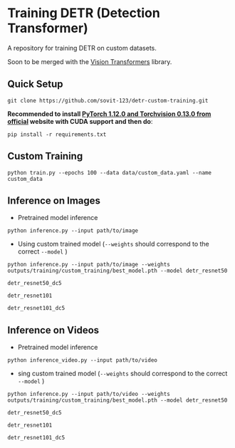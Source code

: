 # Training DETR (Detection Transformer)



A repository for training DETR on custom datasets.

Soon to be merged with the [Vision Transformers](https://github.com/sovit-123/vision_transformers) library.

## Quick Setup

```
git clone https://github.com/sovit-123/detr-custom-training.git
```

**Recommended to install [PyTorch 1.12.0 and Torchvision 0.13.0 from official](https://pytorch.org/get-started/previous-versions/#v1120) website with CUDA support and then do**:  

```
pip install -r requirements.txt
```

## Custom Training

```
python train.py --epochs 100 --data data/custom_data.yaml --name custom_data
```

## Inference on Images

* Pretrained model inference

```
python inference.py --input path/to/image
```

* Using custom trained model (`--weights` should correspond to the correct `--model` )

```
python inference.py --input path/to/image --weights outputs/training/custom_training/best_model.pth --model detr_resnet50
																											detr_resnet50_dc5
																											detr_resnet101
																											detr_resnet101_dc5
```

## Inference on Videos

* Pretrained model inference

```
python inference_video.py --input path/to/video
```

* sing custom trained model (`--weights` should correspond to the correct `--model` )

```
python inference.py --input path/to/video --weights outputs/training/custom_training/best_model.pth --model detr_resnet50
																											detr_resnet50_dc5
																											detr_resnet101
																											detr_resnet101_dc5
```

